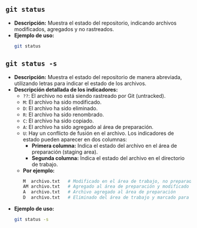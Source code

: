 ## `git status`
- **Descripción:** Muestra el estado del repositorio, indicando archivos modificados, agregados y no rastreados.
- **Ejemplo de uso:**
  ```bash
  git status
  ```

## `git status -s`
- **Descripción:** Muestra el estado del repositorio de manera abreviada, utilizando letras para indicar el estado de los archivos.
- **Descripción detallada de los indicadores:**
  - `??`: El archivo no está siendo rastreado por Git (untracked).
  - `M`: El archivo ha sido modificado.
  - `D`: El archivo ha sido eliminado.
  - `R`: El archivo ha sido renombrado.
  - `C`: El archivo ha sido copiado.
  - `A`: El archivo ha sido agregado al área de preparación.
  - `U`: Hay un conflicto de fusión en el archivo.
  Los indicadores de estado pueden aparecer en dos columnas:
    - **Primera columna:** Indica el estado del archivo en el área de preparación (staging area).
    - **Segunda columna:** Indica el estado del archivo en el directorio de trabajo.
  - **Por ejemplo:**
    ```bash
    M  archivo.txt   # Modificado en el área de trabajo, no preparado para commit
    AM archivo.txt   # Agregado al área de preparación y modificado después
    A  archivo.txt   # Archivo agregado al área de preparación
    D  archivo.txt   # Eliminado del área de trabajo y marcado para eliminación
    ```
- **Ejemplo de uso:**
  ```bash
  git status -s
  ```